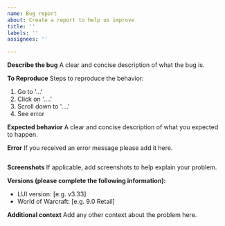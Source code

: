 ```yaml
---
name: Bug report
about: Create a report to help us improve
title: ''
labels: ''
assignees: ''

---
```


<!--- Please read the FAQ and Wiki before creating a bug report. ---> 
**Describe the bug**
A clear and concise description of what the bug is.

**To Reproduce**
Steps to reproduce the behavior:
1. Go to '...'
2. Click on '....'
3. Scroll down to '....'
4. See error

**Expected behavior**
A clear and concise description of what you expected to happen.

**Error**
If you received an error message please add it here.
<!--- Paste your error between ``` and ```.  --->
```

```

**Screenshots**
If applicable, add screenshots to help explain your problem.

**Versions (please complete the following information):**
 - LUI version: [e.g. v3.33]
 - World of Warcraft: [e.g. 9.0 Retail]


**Additional context**
Add any other context about the problem here.
